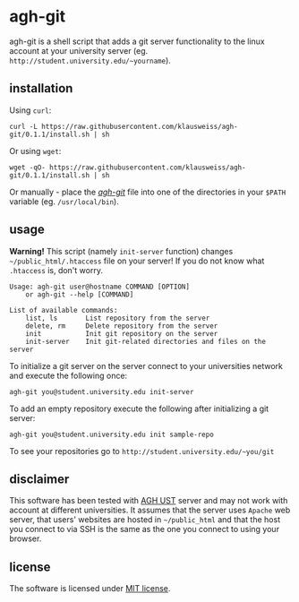 # agh-git

agh-git is a shell script that adds a git server functionality to the linux account at your university server (eg. `http://student.university.edu/~yourname`).

## installation

Using `curl`:

    curl -L https://raw.githubusercontent.com/klausweiss/agh-git/0.1.1/install.sh | sh
    
Or using `wget`:

    wget -qO- https://raw.githubusercontent.com/klausweiss/agh-git/0.1.1/install.sh | sh
    
Or manually - place the *[agh-git](https://github.com/klausweiss/agh-git/blob/0.1.1/agh-git)* file into one of the directories in your `$PATH` variable (eg. `/usr/local/bin`).


## usage

**Warning!** This script (namely `init-server` function) changes `~/public_html/.htaccess` file on your server! If you do not know what `.htaccess` is, don't worry.


    Usage: agh-git user@hostname COMMAND [OPTION]
        or agh-git --help [COMMAND]

    List of available commands:
        list, ls       List repository from the server
        delete, rm     Delete repository from the server
        init           Init git repository on the server
        init-server    Init git-related directories and files on the server


To initialize a git server on the server connect to your universities network and execute the following once:

    agh-git you@student.university.edu init-server
    
To add an empty repository execute the following after initializing a git server:

    agh-git you@student.university.edu init sample-repo
    
To see your repositories go to `http://student.university.edu/~you/git`

## disclaimer

This software has been tested with [AGH UST](http://www.agh.edu.pl) server and may not work with account at different universities. It assumes that the server uses `Apache` web server, that users' websites are hosted in `~/public_html` and that the host you connect to via SSH is the same as the one you connect to using your browser.


## license

The software is licensed under [MIT license](https://opensource.org/licenses/MIT).
